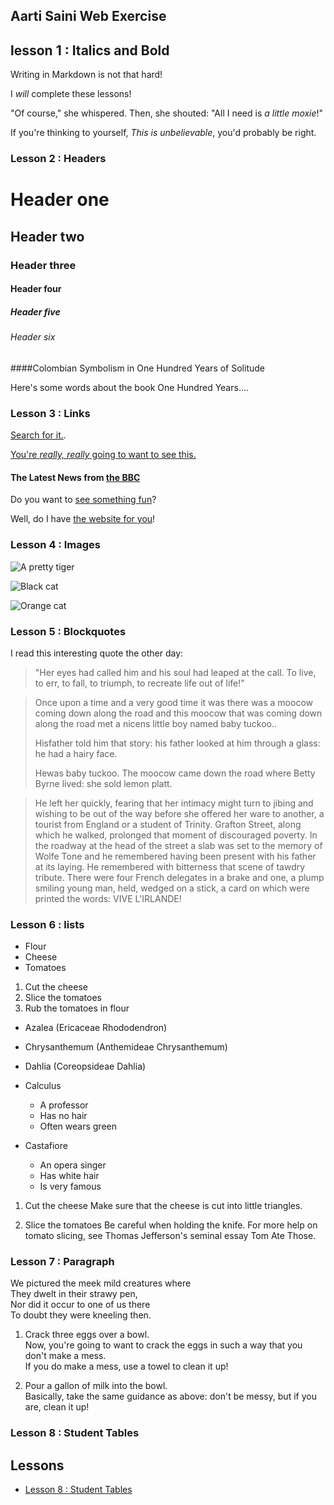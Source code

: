 ## Aarti Saini Web Exercise
## lesson 1 : Italics and Bold
Writing in Markdown is not that hard!

I *will* complete these lessons!

"Of course," she whispered. Then, she shouted: "All I need is *a little moxie*!"

If you're thinking to yourself, *This is unbelievable*, you'd probably be right.

### Lesson 2 : Headers
# Header one
## Header two
### Header three
#### Header four
##### Header five
###### Header six

####Colombian Symbolism in One Hundred Years of Solitude

Here's some words about the book One Hundred Years....

### Lesson 3 : Links
[Search for it.](http://www.google.com).

[You're *really, really* going to want to see this.](www.dailykitten.com)

#### The Latest News from [the BBC](http://www.bbc.com/news)

Do you want to [see something fun][a fun place]?

Well, do I have [the website for you][another fun place]!


[a fun place]: http://www.zombo.com  
[another fun place]: http://www.stumbleupon.com

### Lesson 4 : Images
![A pretty tiger](https://upload.wikimedia.org/wikipedia/commons/5/56/Tiger.50.jpg)

![Black cat][Black]

![Orange cat][Orange]

[Black]: https://upload.wikimedia.org/wikipedia/commons/a/a3/81_INF_DIV_SSI.jpg
[Orange]: https://icons.iconarchive.com/icons/google/noto-emoji-animals-nature/256/22221-cat-icon.png

### Lesson 5 : Blockquotes
I read this interesting quote the other day:

>"Her eyes had called him and his soul had leaped at the call. To live, to err, to fall, to triumph, to recreate life out of life!"

>Once upon a time and a very good time it was there was a moocow coming down along the road and this moocow that was coming down along the road met a nicens little boy named baby tuckoo..
> 
>Hisfather told him that story: his father looked at him through a glass: he had a hairy face.
> 
>Hewas baby tuckoo. The moocow came down the road where Betty Byrne lived: she sold lemon platt.

>He left her quickly, fearing that her intimacy might turn to jibing and wishing to be out of the way before she offered her ware to another, a tourist from England or a student of Trinity. Grafton Street, along which he walked, prolonged that moment of discouraged poverty. In the roadway at the head of the street a slab was set to the memory of Wolfe Tone and he remembered having been present with his father at its laying. He remembered with bitterness that scene of tawdry tribute. There were four French delegates in a brake and one, a plump smiling young man, held, wedged on a stick, a card on which were printed the words: VIVE L'IRLANDE!

### Lesson 6 : lists
* Flour
* Cheese
* Tomatoes

1. Cut the cheese
2. Slice the tomatoes
3. Rub the tomatoes in flour

* Azalea (Ericaceae Rhododendron)
* Chrysanthemum (Anthemideae Chrysanthemum)
* Dahlia (Coreopsideae Dahlia)

* Calculus
  * A professor
  * Has no hair 
  * Often wears green
* Castafiore
  * An opera singer 
  * Has white hair
  * Is very famous
   
1. Cut the cheese
    Make sure that the cheese is cut into little triangles.

2. Slice the tomatoes
    Be careful when holding the knife.
    For more help on tomato slicing, see Thomas Jefferson's seminal essay Tom Ate Those.

  ### Lesson 7 : Paragraph
We pictured the meek mild creatures where  
They dwelt in their strawy pen,  
Nor did it occur to one of us there  
To doubt they were kneeling then.  

1. Crack three eggs over a bowl.  
   Now, you're going to want to crack the eggs in such a way that you don't make a mess.  
   If you do make a mess, use a towel to clean it up!

2. Pour a gallon of milk into the bowl.  
   Basically, take the same guidance as above: don't be messy, but if you are, clean it up!

### Lesson 8 : Student Tables

## Lessons
- [Lesson 8 : Student Tables](Table.md)